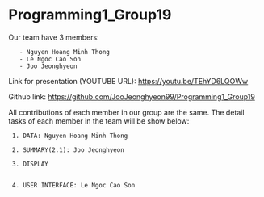 # Programming1_Group19

Our team have 3 members:

       - Nguyen Hoang Minh Thong
       - Le Ngoc Cao Son
       - Joo Jeonghyeon
Link for presentation (YOUTUBE URL): https://youtu.be/TEhYD6LQOWw

Github link: https://github.com/JooJeonghyeon99/Programming1_Group19

All contributions of each member in our group are the same.
The detail tasks of each member in the team will be show below:

     1. DATA: Nguyen Hoang Minh Thong  
         
     2. SUMMARY(2.1): Joo Jeonghyeon
          
     3. DISPLAY
      
        
     4. USER INTERFACE: Le Ngoc Cao Son
